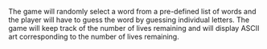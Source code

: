 The game will randomly select a word from a pre-defined list of words and the player will have to guess the word by guessing individual letters. The game will keep track of the number of lives remaining and will display ASCII art corresponding to the number of lives remaining.
